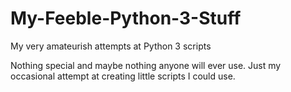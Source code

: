 # My-Feeble-Python-3-Stuff
My very amateurish attempts at Python 3 scripts

Nothing special and maybe nothing anyone will ever use. Just my occasional attempt at creating little scripts I could use.
